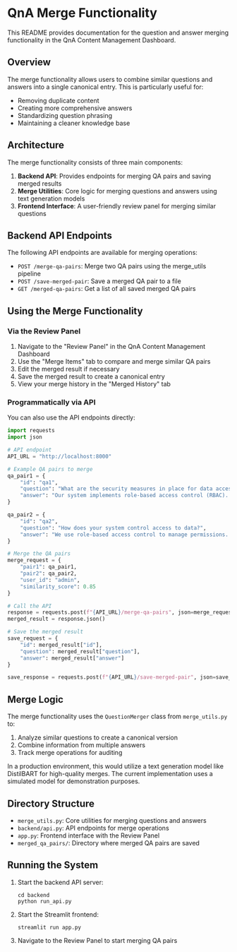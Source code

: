# QnA Merge Functionality

This README provides documentation for the question and answer merging functionality in the QnA Content Management Dashboard.

## Overview

The merge functionality allows users to combine similar questions and answers into a single canonical entry. This is particularly useful for:

- Removing duplicate content
- Creating more comprehensive answers
- Standardizing question phrasing
- Maintaining a cleaner knowledge base

## Architecture

The merge functionality consists of three main components:

1. **Backend API**: Provides endpoints for merging QA pairs and saving merged results
2. **Merge Utilities**: Core logic for merging questions and answers using text generation models
3. **Frontend Interface**: A user-friendly review panel for merging similar questions

## Backend API Endpoints

The following API endpoints are available for merging operations:

- `POST /merge-qa-pairs`: Merge two QA pairs using the merge_utils pipeline
- `POST /save-merged-pair`: Save a merged QA pair to a file
- `GET /merged-qa-pairs`: Get a list of all saved merged QA pairs

## Using the Merge Functionality

### Via the Review Panel

1. Navigate to the "Review Panel" in the QnA Content Management Dashboard
2. Use the "Merge Items" tab to compare and merge similar QA pairs
3. Edit the merged result if necessary
4. Save the merged result to create a canonical entry
5. View your merge history in the "Merged History" tab

### Programmatically via API

You can also use the API endpoints directly:

```python
import requests
import json

# API endpoint
API_URL = "http://localhost:8000"

# Example QA pairs to merge
qa_pair1 = {
    "id": "qa1",
    "question": "What are the security measures in place for data access?",
    "answer": "Our system implements role-based access control (RBAC)..."
}

qa_pair2 = {
    "id": "qa2",
    "question": "How does your system control access to data?",
    "answer": "We use role-based access control to manage permissions..."
}

# Merge the QA pairs
merge_request = {
    "pair1": qa_pair1,
    "pair2": qa_pair2,
    "user_id": "admin",
    "similarity_score": 0.85
}

# Call the API
response = requests.post(f"{API_URL}/merge-qa-pairs", json=merge_request)
merged_result = response.json()

# Save the merged result
save_request = {
    "id": merged_result["id"],
    "question": merged_result["question"],
    "answer": merged_result["answer"]
}

save_response = requests.post(f"{API_URL}/save-merged-pair", json=save_request)
```

## Merge Logic

The merge functionality uses the `QuestionMerger` class from `merge_utils.py` to:

1. Analyze similar questions to create a canonical version
2. Combine information from multiple answers
3. Track merge operations for auditing

In a production environment, this would utilize a text generation model like DistilBART for high-quality merges. The current implementation uses a simulated model for demonstration purposes.

## Directory Structure

- `merge_utils.py`: Core utilities for merging questions and answers
- `backend/api.py`: API endpoints for merge operations
- `app.py`: Frontend interface with the Review Panel
- `merged_qa_pairs/`: Directory where merged QA pairs are saved

## Running the System

1. Start the backend API server:

   ```
   cd backend
   python run_api.py
   ```

2. Start the Streamlit frontend:

   ```
   streamlit run app.py
   ```

3. Navigate to the Review Panel to start merging QA pairs
